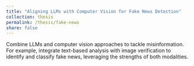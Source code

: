 ```yaml
---
title: "Aligning LLMs with Computer Vision for Fake News Detection"
collection: thesis
permalink: /thesis/fake-news
share: false
---
```

Combine LLMs and computer vision approaches to tackle misinformation. For example, integrate text-based analysis with image verification to identify and classify fake news, leveraging the strengths of both modalities.